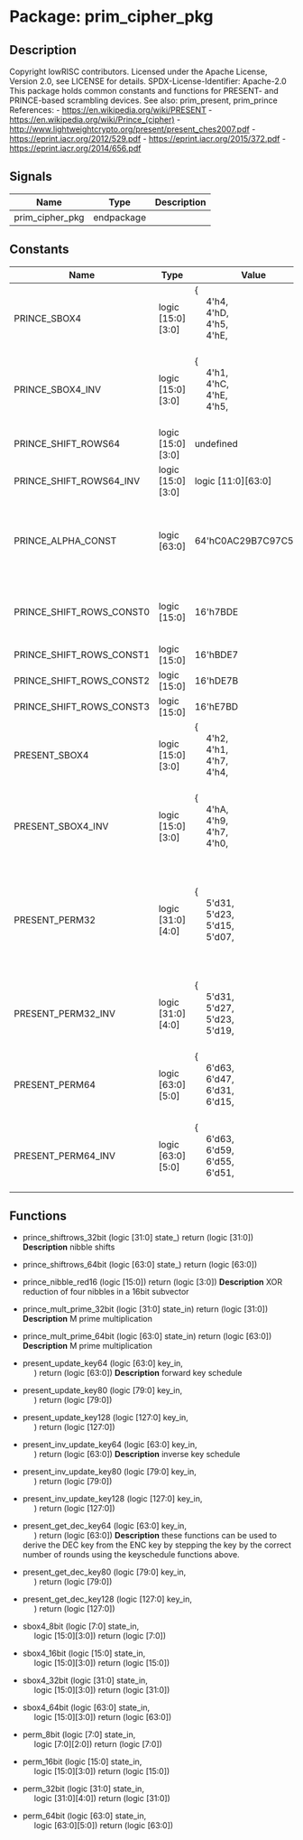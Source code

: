 # Package: prim_cipher_pkg

## Description

Copyright lowRISC contributors.
 Licensed under the Apache License, Version 2.0, see LICENSE for details.
 SPDX-License-Identifier: Apache-2.0
 This package holds common constants and functions for PRESENT- and
 PRINCE-based scrambling devices.
 See also: prim_present, prim_prince
 References: - https://en.wikipedia.org/wiki/PRESENT
             - https://en.wikipedia.org/wiki/Prince_(cipher)
             - http://www.lightweightcrypto.org/present/present_ches2007.pdf
             - https://eprint.iacr.org/2012/529.pdf
             - https://eprint.iacr.org/2015/372.pdf
             - https://eprint.iacr.org/2014/656.pdf
 

## Signals

| Name            | Type       | Description |
| --------------- | ---------- | ----------- |
| prim_cipher_pkg | endpackage |             |
## Constants

| Name                     | Type              | Value                                                                                                                                                                                                            | Description                                                                                                       |
| ------------------------ | ----------------- | ---------------------------------------------------------------------------------------------------------------------------------------------------------------------------------------------------------------- | ----------------------------------------------------------------------------------------------------------------- |
| PRINCE_SBOX4             | logic [15:0][3:0] | {<br><span style="padding-left:20px">4'h4,<br><span style="padding-left:20px"> 4'hD,<br><span style="padding-left:20px"> 4'h5,<br><span style="padding-left:20px"> 4'hE,<br><span style="padding-left:20px">     |                                                                                                                   |
| PRINCE_SBOX4_INV         | logic [15:0][3:0] | {<br><span style="padding-left:20px">4'h1,<br><span style="padding-left:20px"> 4'hC,<br><span style="padding-left:20px"> 4'hE,<br><span style="padding-left:20px"> 4'h5,<br><span style="padding-left:20px">     |                                                                                                                   |
| PRINCE_SHIFT_ROWS64      | logic [15:0][3:0] | undefined                                                                                                                                                                                                        | nibble permutations                                                                                               |
| PRINCE_SHIFT_ROWS64_INV  | logic [15:0][3:0] | logic [11:0][63:0]                                                                                                                                                                                               |                                                                                                                   |
| PRINCE_ALPHA_CONST       | logic [63:0]      | 64'hC0AC29B7C97C50DD                                                                                                                                                                                             | tweak constant for key modification between enc/dec modes                                                         |
| PRINCE_SHIFT_ROWS_CONST0 | logic [15:0]      | 16'h7BDE                                                                                                                                                                                                         | masking constants for shift rows function below                                                                   |
| PRINCE_SHIFT_ROWS_CONST1 | logic [15:0]      | 16'hBDE7                                                                                                                                                                                                         |                                                                                                                   |
| PRINCE_SHIFT_ROWS_CONST2 | logic [15:0]      | 16'hDE7B                                                                                                                                                                                                         |                                                                                                                   |
| PRINCE_SHIFT_ROWS_CONST3 | logic [15:0]      | 16'hE7BD                                                                                                                                                                                                         |                                                                                                                   |
| PRESENT_SBOX4            | logic [15:0][3:0] | {<br><span style="padding-left:20px">4'h2,<br><span style="padding-left:20px"> 4'h1,<br><span style="padding-left:20px"> 4'h7,<br><span style="padding-left:20px"> 4'h4,<br><span style="padding-left:20px">     | this is the sbox from the present cipher                                                                          |
| PRESENT_SBOX4_INV        | logic [15:0][3:0] | {<br><span style="padding-left:20px">4'hA,<br><span style="padding-left:20px"> 4'h9,<br><span style="padding-left:20px"> 4'h7,<br><span style="padding-left:20px"> 4'h0,<br><span style="padding-left:20px">     |                                                                                                                   |
| PRESENT_PERM32           | logic [31:0][4:0] | {<br><span style="padding-left:20px">5'd31,<br><span style="padding-left:20px"> 5'd23,<br><span style="padding-left:20px"> 5'd15,<br><span style="padding-left:20px"> 5'd07,<br><span style="padding-left:20px"> | these are modified permutation indices for a 32bit version that follow the same pattern as for the 64bit version  |
| PRESENT_PERM32_INV       | logic [31:0][4:0] | {<br><span style="padding-left:20px">5'd31,<br><span style="padding-left:20px"> 5'd27,<br><span style="padding-left:20px"> 5'd23,<br><span style="padding-left:20px"> 5'd19,<br><span style="padding-left:20px"> |                                                                                                                   |
| PRESENT_PERM64           | logic [63:0][5:0] | {<br><span style="padding-left:20px">6'd63,<br><span style="padding-left:20px"> 6'd47,<br><span style="padding-left:20px"> 6'd31,<br><span style="padding-left:20px"> 6'd15,<br><span style="padding-left:20px"> | these are the permutation indices of the present cipher                                                           |
| PRESENT_PERM64_INV       | logic [63:0][5:0] | {<br><span style="padding-left:20px">6'd63,<br><span style="padding-left:20px"> 6'd59,<br><span style="padding-left:20px"> 6'd55,<br><span style="padding-left:20px"> 6'd51,<br><span style="padding-left:20px"> |                                                                                                                   |
## Functions
- prince_shiftrows_32bit <font id="function_arguments">(logic [31:0]      state_)</font> <font id="function_return">return (logic [31:0])</font>
**Description**
nibble shifts

- prince_shiftrows_64bit <font id="function_arguments">(logic [63:0]      state_)</font> <font id="function_return">return (logic [63:0])</font>
- prince_nibble_red16 <font id="function_arguments">(logic [15:0])</font> <font id="function_return">return (logic [3:0])</font>
**Description**
XOR reduction of four nibbles in a 16bit subvector

- prince_mult_prime_32bit <font id="function_arguments">(logic [31:0] state_in)</font> <font id="function_return">return (logic [31:0])</font>
**Description**
M prime multiplication

- prince_mult_prime_64bit <font id="function_arguments">(logic [63:0] state_in)</font> <font id="function_return">return (logic [63:0])</font>
**Description**
M prime multiplication

- present_update_key64 <font id="function_arguments">(logic [63:0] key_in,<br><span style="padding-left:20px">)</font> <font id="function_return">return (logic [63:0])</font>
**Description**
forward key schedule

- present_update_key80 <font id="function_arguments">(logic [79:0] key_in,<br><span style="padding-left:20px">)</font> <font id="function_return">return (logic [79:0])</font>
- present_update_key128 <font id="function_arguments">(logic [127:0] key_in,<br><span style="padding-left:20px">)</font> <font id="function_return">return (logic [127:0])</font>
- present_inv_update_key64 <font id="function_arguments">(logic [63:0] key_in,<br><span style="padding-left:20px">)</font> <font id="function_return">return (logic [63:0])</font>
**Description**
inverse key schedule

- present_inv_update_key80 <font id="function_arguments">(logic [79:0] key_in,<br><span style="padding-left:20px">)</font> <font id="function_return">return (logic [79:0])</font>
- present_inv_update_key128 <font id="function_arguments">(logic [127:0] key_in,<br><span style="padding-left:20px">)</font> <font id="function_return">return (logic [127:0])</font>
- present_get_dec_key64 <font id="function_arguments">(logic [63:0] key_in,<br><span style="padding-left:20px">)</font> <font id="function_return">return (logic [63:0])</font>
**Description**
these functions can be used to derive the DEC key from the ENC key by
stepping the key by the correct number of rounds using the keyschedule functions above.

- present_get_dec_key80 <font id="function_arguments">(logic [79:0] key_in,<br><span style="padding-left:20px">)</font> <font id="function_return">return (logic [79:0])</font>
- present_get_dec_key128 <font id="function_arguments">(logic [127:0] key_in,<br><span style="padding-left:20px">)</font> <font id="function_return">return (logic [127:0])</font>
- sbox4_8bit <font id="function_arguments">(logic [7:0] state_in,<br><span style="padding-left:20px"> logic [15:0][3:0])</font> <font id="function_return">return (logic [7:0])</font>
- sbox4_16bit <font id="function_arguments">(logic [15:0] state_in,<br><span style="padding-left:20px"> logic [15:0][3:0])</font> <font id="function_return">return (logic [15:0])</font>
- sbox4_32bit <font id="function_arguments">(logic [31:0] state_in,<br><span style="padding-left:20px"> logic [15:0][3:0])</font> <font id="function_return">return (logic [31:0])</font>
- sbox4_64bit <font id="function_arguments">(logic [63:0] state_in,<br><span style="padding-left:20px"> logic [15:0][3:0])</font> <font id="function_return">return (logic [63:0])</font>
- perm_8bit <font id="function_arguments">(logic [7:0] state_in,<br><span style="padding-left:20px"> logic [7:0][2:0])</font> <font id="function_return">return (logic [7:0])</font>
- perm_16bit <font id="function_arguments">(logic [15:0] state_in,<br><span style="padding-left:20px"> logic [15:0][3:0])</font> <font id="function_return">return (logic [15:0])</font>
- perm_32bit <font id="function_arguments">(logic [31:0] state_in,<br><span style="padding-left:20px"> logic [31:0][4:0])</font> <font id="function_return">return (logic [31:0])</font>
- perm_64bit <font id="function_arguments">(logic [63:0] state_in,<br><span style="padding-left:20px"> logic [63:0][5:0])</font> <font id="function_return">return (logic [63:0])</font>
